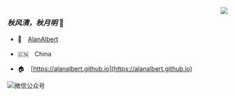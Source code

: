 
<img align="right" src="https://github-readme-stats.vercel.app/api?username=alanalbert&show_icons=true&icon_color=805AD5&text_color=718096&bg_color=ffffff&hide_title=true" />

### *秋风清，秋月明* 👋

* 👥　[AlanAlbert](https://alanalbert.github.io)

* 🇨🇳　China

* 🏠　[https://alanalbert.github.io](https://alanalbert.github.io)


![微信公众号](https://alanalbert.github.io/wechat.png)
